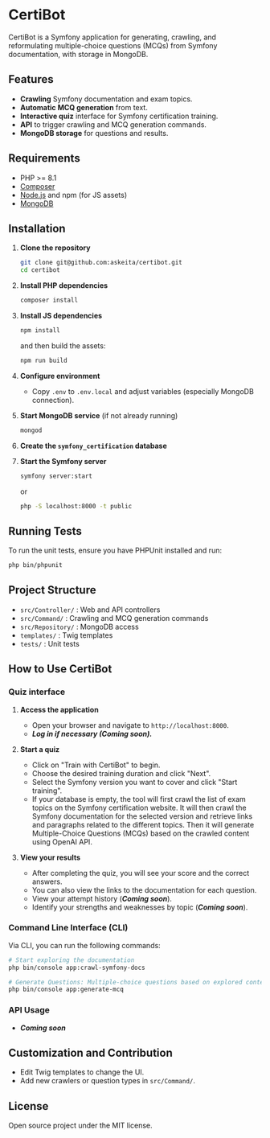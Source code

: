 # CertiBot

CertiBot is a Symfony application for generating, crawling, and reformulating multiple-choice questions (MCQs) from Symfony documentation, with storage in MongoDB.

## Features

- **Crawling** Symfony documentation and exam topics.
- **Automatic MCQ generation** from text.
- **Interactive quiz** interface for Symfony certification training.
- **API** to trigger crawling and MCQ generation commands.
- **MongoDB storage** for questions and results.

## Requirements

- PHP >= 8.1
- [Composer](https://getcomposer.org/)
- [Node.js](https://nodejs.org/) and npm (for JS assets)
- [MongoDB](https://www.mongodb.com/)

## Installation

1. **Clone the repository**
   ```bash
   git clone git@github.com:askeita/certibot.git
   cd certibot
   ```

2. **Install PHP dependencies**
   ```bash
   composer install
   ```

3. **Install JS dependencies**
   ```bash
   npm install
   ```
   and then build the assets:
      ```bash
      npm run build
      ```

4. **Configure environment**
    - Copy `.env` to `.env.local` and adjust variables (especially MongoDB connection).

5. **Start MongoDB service** (if not already running)
   ```bash
   mongod

6. **Create the `symfony_certification` database**

7. **Start the Symfony server**
   ```bash
   symfony server:start
   ```
   or
   ```bash
   php -S localhost:8000 -t public
   ```

## Running Tests
To run the unit tests, ensure you have PHPUnit installed and run:
   ```bash
   php bin/phpunit
   ```

## Project Structure

- `src/Controller/` : Web and API controllers
- `src/Command/` : Crawling and MCQ generation commands
- `src/Repository/` : MongoDB access
- `templates/` : Twig templates
- `tests/` : Unit tests

## How to Use CertiBot

### Quiz interface
1. **Access the application** 
   - Open your browser and navigate to `http://localhost:8000`.
   - ***Log in if necessary (Coming soon).***

2. **Start a quiz**
    - Click on "Train with CertiBot" to begin.
    - Choose the desired training duration and click "Next".
    - Select the Symfony version you want to cover and click "Start training".
    - If your database is empty, the tool will first crawl the list of exam topics on the Symfony certification website. It will then crawl the Symfony documentation for the selected version and retrieve links and paragraphs related to the different topics. Then it will generate Multiple-Choice Questions (MCQs) based on the crawled content using OpenAI API.

3. **View your results**
    - After completing the quiz, you will see your score and the correct answers.
    - You can also view the links to the documentation for each question. 
    - View your attempt history (***Coming soon***).
    - Identify your strengths and weaknesses by topic (***Coming soon***).

### Command Line Interface (CLI)
Via CLI, you can run the following commands:
   ```bash
   # Start exploring the documentation
   php bin/console app:crawl-symfony-docs
   
   # Generate Questions: Multiple-choice questions based on explored content
   php bin/console app:generate-mcq
   ```

### API Usage
   - ***Coming soon***

## Customization and Contribution

- Edit Twig templates to change the UI.
- Add new crawlers or question types in `src/Command/`.

## License

Open source project under the MIT license.
